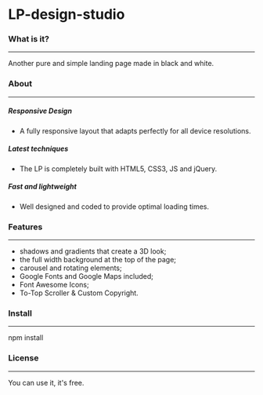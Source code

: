 # LP-design-studio

### What is it?
----
Another pure and simple landing page made in black and white.


### About
---
##### Responsive Design
- A fully responsive layout that adapts perfectly for all device resolutions.

##### Latest techniques
- The LP is completely built with HTML5, CSS3, JS and jQuery.

##### Fast and lightweight
- Well designed and coded to provide optimal loading times.


### Features
---
- shadows and gradients that create a 3D look;
- the full width background at the top of the page;
- carousel and rotating elements;
- Google Fonts and Google Maps included;
- Font Awesome Icons;
- To-Top Scroller & Custom Copyright.

### Install
---
npm install
### License
----
You can use it, it's free.
